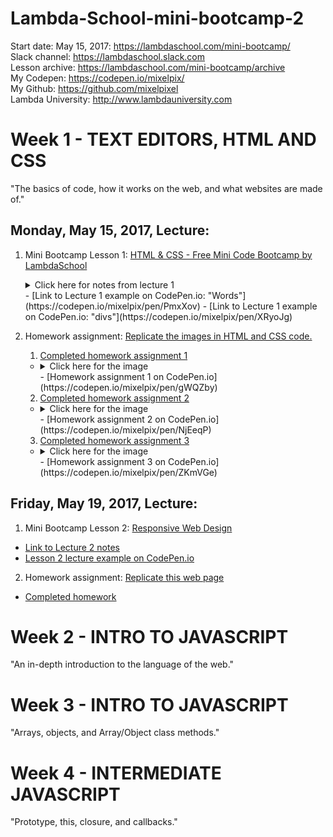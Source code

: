 # Lambda-School-mini-bootcamp-2
Start date: May 15, 2017: https://lambdaschool.com/mini-bootcamp/  
Slack channel: https://lambdaschool.slack.com  
Lesson archive: https://lambdaschool.com/mini-bootcamp/archive  
My Codepen: https://codepen.io/mixelpix/  
My Github: https://github.com/mixelpixel  
Lambda University: http://www.lambdauniversity.com  

# Week 1 - TEXT EDITORS, HTML AND CSS
"The basics of code, how it works on the web, and what websites are made of."  
## Monday, May 15, 2017, Lecture:  
1. Mini Bootcamp Lesson 1: [HTML & CSS - Free Mini Code Bootcamp by LambdaSchool](https://youtu.be/nLs9I8MRbO0)  
    <details><summary>Click here for notes from lecture 1</summary><ul>  
      <li>
        <a href="https://youtu.be/nLs9I8MRbO0?t=12m">Lecture 1 starts@ ~12min</a><br>
        There's good information in the first twelve minutes, don't skip it.
      </li>

      <h2>HTML</h2>
      <li>
        <a href="https://justinjackson.ca/words.html">Words</a>
      </li>
      <li>
        Declaring the type of document: &lt;!DOCTYPE html&gt;<br>
        html = Hyper-Text Markup Language<br>
        HTML consists of matching &lt;tag_type&gt; openings and &lt;/tag_type&gt; closings.<br>
        Whatever is inside the open/close tag set belongs to that tag area.<br>
        I.e. &lt;open&gt; tag_area &lt;close&gt;<br>
        To declare a closing, the tag type is prepended with a forward slash: /<br>
        I.e. &lt;tag_type&gt; tag_area &lt;/tag_type&gt;<br>
        E.g. &lt;html&gt; html_area &lt;/html&gt;<br>
        HTML involves "nesting" tags inside each other per sections, containers, divisions, etc. E.g.<br><b>
        &lt;!DOCTYPE html&gt;&lt;html&gt;&lt;head&gt;...&lt;/head&gt;&lt;body&gt;...&lt;/body&gt;&lt;/html&gt;</b>
      </li>
      <li>
        &lt;html lang="en"&gt;...&lt;/html&gt;<br>
        per <a href="https://www.w3.org/International/questions/qa-html-language-declarations">w3.org: language declaration</a><br>
        <i>"Always use a language attribute on the html element. This is inherited by all other elements, and so will set a default language for the text in the document head element."</i><br>
      </li>
      <li>Basic html document layout:<br><ol>
        <li>&lt;!DOCTYPE html&gt; - doc. type declaration,</li>
        <li>&lt;html&gt; &lt;/html&gt; - html container</li>
        <li>&lt;head&gt; &lt;/head&gt; contains meta-info mostly for the browser,</li>
        <li>&lt;body&gt; &lt;/body&gt; is the actual body of the page</li></ol>
      <li>Title and meta info in head<br>
        Title tag determines browser tab text.<br>
        &lt;html&gt; &lt;head&gt; &lt;title&gt;Browser Tab Text&lt;/title&gt; &lt;/head&gt; &lt;body&gt; &lt;/body&gt; &lt;/html&gt;
      </li>
      <li>body contains what you see</li>
      <li>
        image tags (and some other tags) don't need to be closed<br>
        &lt;img src="url_goes_here"&gt;<br>
        ...& it makes NO difference, but you <i>can</i> use a closing tag:<br>
        &lt;img src="url_goes_here"/&gt;
      </li>
      <li>anchor tags for links, p tags for paragraphs, h# for headers, etc...</li>
      <li>Whitespace is pretty much ignored; however, whitepsaces (and tabs) can make things much more "human-readable"</li>
      <li>html comments are ignored by the html parser:<br>
      &lt;!-- <i>comments go here</i> --&gt;<br>
      &lt;!--<br><i>
      comments<br>
      can<br>
      also<br>
      be<br>
      across<br>
      multiple<br>
      lines<br>
      --&gt;</i>
      </li>

      <h2>CSS</h2>
      <li>CSS = Cascading Style Sheet</li>
      <li>
        CSS link syntax in the html file (tells the html doc where to find the corresponding css file)<br>
        &lt;html&gt; &lt;head&gt; &lt;title&gt;Browser Tab Text&lt;/title&gt; <b>&lt;link to CSS file&gt;</b> &lt;/head&gt; &lt;body&gt; &lt;/body&gt; &lt;/html&gt;<br>
        e.g. &lt;link rel="stylesheet" type="text/css" <b>href="homework.css"</b>&gt;
      </li>
      <li>convention is to put .css in the same directory as the .html, but it can be put in any directory so long as the "link href="" points to its location</li>
      <li>per <a href="https://www.w3schools.com/tags/tag_link.asp">w3schools.com: CSS link syntax</a>
      <li>
        HTML "super power": use the browser element inspector to see how web pages are constructed with html and css!<br>
        e.g. to find a hexadecimal color code (e.g. #4CAF50)
      </li>
      <li>
        Basic CSS syntax:<br>
        <b>tag_type {<br>
        &nbsp;&nbsp;&nbsp;&nbsp;declaration: specification;<br>
        &nbsp;&nbsp;&nbsp;&nbsp;...<br>
        }</b><br>
      </li>
      <li>
        more CSS syntax:<ul>
        <li>classes are prepended with a period, i.e. <b>.class_name{...}</b> e.g.,<br>
        <b>.some_class_name{...}</b> in the CSS file, and,<br>
        <b>&lt;html_tag class="some_class_name"&gt;...&lt;/html_tag&gt;</b> in the HTML file.</li>
        <li>id's are prepended with a has, i.e. <b>#id_name{...}</b> e.g.,<br>
        <b>#some_id_name{...}</b> in the CSS file, and,<br>
        <b>&lt;html_tag id="some_id_name"&gt;...&lt;/html_tag&gt;</b> in the HTML file.</ul>
      </li>
      <li>
        ID vs CLASS:<ul>
          <li>ID's are UNIQUE to a single instance</li><ul>
            <li>Each element can have only one ID</li>
            <li>Each page can have only one element with that ID</li></ul>
          <li>CLASSes are used to group element</li><ul>
            <li>You can use the same class on multiple elements.</li>
            <li>You can use multiple classes on the same element.</li></ul>
          </ul>
        More id vs class per <a href="https://css-tricks.com/the-difference-between-id-and-class/">CSS-Tricks.com</a> and <a href="http://stackoverflow.com/q/84378/5225057">stack question/answer</a>
      </li>
      <li>
      CSS order of precedence: most exact vs top to bottom cascade (vs importance)<ol>
        <li>Importance</li>
        <li>Specificity</li>
        <li>Source Order</li></ol>
      For more info, per <a href="https://www.w3.org/wiki/Inheritance_and_cascade">w3.org: "Inheritance and Cascade"</a>
      </li>
      <li>Per <a href="https://www.w3schools.com/css/css_combinators.asp">w3schools: CSS Combinators</a></li>
      <li>CSS comments are between forward slash and star: /&#42; <i>comments go here</i> &#42;/ and they can span multiple lines as well.</li>

      <h2>Additional Notes</h2>
      <li><a href="http://stackoverflow.com/a/31032477/5225057">HTML specs, percentage vs. height</a></li>  
      <li><a href="https://www.w3schools.com/tags/tag_meta.asp">HTML meta tags</a></li>
      <li><a href="https://www.computerhope.com/issues/ch001034.htm">How do I indent or tab text on my web page or in HTML?</li>
      <li><a href="http://www.theukwebdesigncompany.com/articles/entity-escape-characters.php">HTML Escape Characters: Complete List</a></li>
      <li><b>I cannot recommend strongly enough: DO NOT TAKE NOTES IN HTML!!!!!! XD</b></li>
    </ul></details>  
    - [Link to Lecture 1 example on CodePen.io: "Words"](https://codepen.io/mixelpix/pen/PmxXov)
    - [Link to Lecture 1 example on CodePen.io: "divs"](https://codepen.io/mixelpix/pen/XRyoJg)

2. Homework assignment: [Replicate the images in HTML and CSS code.](https://github.com/SunJieMing/LS-Web-Intro-I)  
    1. [Completed homework assignment 1](https://github.com/mixelpixel/Lambda-School-mini-bootcamp-2/tree/master/Lesson1/homework1)
    -  <details><summary>Click here for the image</summary><img src="https://github.com/mixelpixel/Lambda-School-mini-bootcamp-2/blob/master/Lesson1/homework1/homework1.png"></details>  
        - [Homework assignment 1 on CodePen.io](https://codepen.io/mixelpix/pen/gWQZby)
    2. [Completed homework assignment 2](https://github.com/mixelpixel/Lambda-School-mini-bootcamp-2/tree/master/Lesson1/homework2)
    -  <details><summary>Click here for the image</summary><img src="https://github.com/mixelpixel/Lambda-School-mini-bootcamp-2/blob/master/Lesson1/homework2/homework2.png"></details>  
        - [Homework assignment 2 on CodePen.io](https://codepen.io/mixelpix/pen/NjEeqP)  
    3. [Completed homework assignment 3](https://github.com/mixelpixel/Lambda-School-mini-bootcamp-2/tree/master/Lesson1/homework3)
    - <details><summary>Click here for the image</summary><img src="https://github.com/mixelpixel/Lambda-School-mini-bootcamp-2/blob/master/Lesson1/homework3/homework3.png"></details>  
        - [Homework assignment 3 on CodePen.io](https://codepen.io/mixelpix/pen/ZKmVGe)  

## Friday, May 19, 2017, Lecture:  
1. Mini Bootcamp Lesson 2: [Responsive Web Design](https://youtu.be/oXziWoSD8vQ)
  - [Link to Lecture 2 notes](https://github.com/mixelpixel/Lambda-School-mini-bootcamp-2/blob/master/Lesson2/README.md)
  - [Lesson 2 lecture example on CodePen.io](https://codepen.io/mixelpix/pen/zwMMVz)

2. Homework assignment: [Replicate this web page](http://blackrockdigital.github.io/startbootstrap-clean-blog/post.html)  
  - [Completed homework](https://github.com/mixelpixel/Lambda-School-mini-bootcamp-2/tree/master/Lesson2/)

# Week 2 - INTRO TO JAVASCRIPT
"An in-depth introduction to the language of the web."  

# Week 3 - INTRO TO JAVASCRIPT
"Arrays, objects, and Array/Object class methods."  

# Week 4 - INTERMEDIATE JAVASCRIPT
"Prototype, this, closure, and callbacks."  
